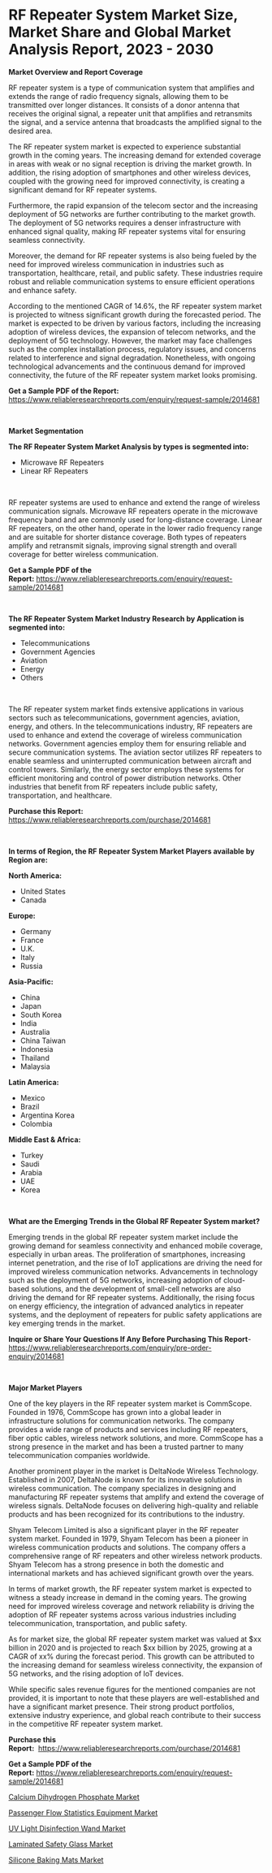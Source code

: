 <p><h1>RF Repeater System Market Size, Market Share and Global Market Analysis Report, 2023 - 2030</h1></p><p><strong>Market Overview and Report Coverage</strong></p>
<p><p>RF repeater system is a type of communication system that amplifies and extends the range of radio frequency signals, allowing them to be transmitted over longer distances. It consists of a donor antenna that receives the original signal, a repeater unit that amplifies and retransmits the signal, and a service antenna that broadcasts the amplified signal to the desired area.</p><p>The RF repeater system market is expected to experience substantial growth in the coming years. The increasing demand for extended coverage in areas with weak or no signal reception is driving the market growth. In addition, the rising adoption of smartphones and other wireless devices, coupled with the growing need for improved connectivity, is creating a significant demand for RF repeater systems.</p><p>Furthermore, the rapid expansion of the telecom sector and the increasing deployment of 5G networks are further contributing to the market growth. The deployment of 5G networks requires a denser infrastructure with enhanced signal quality, making RF repeater systems vital for ensuring seamless connectivity.</p><p>Moreover, the demand for RF repeater systems is also being fueled by the need for improved wireless communication in industries such as transportation, healthcare, retail, and public safety. These industries require robust and reliable communication systems to ensure efficient operations and enhance safety.</p><p>According to the mentioned CAGR of 14.6%, the RF repeater system market is projected to witness significant growth during the forecasted period. The market is expected to be driven by various factors, including the increasing adoption of wireless devices, the expansion of telecom networks, and the deployment of 5G technology. However, the market may face challenges such as the complex installation process, regulatory issues, and concerns related to interference and signal degradation. Nonetheless, with ongoing technological advancements and the continuous demand for improved connectivity, the future of the RF repeater system market looks promising.</p></p>
<p><strong>Get a Sample PDF of the Report:</strong> <a href="https://www.reliableresearchreports.com/enquiry/request-sample/2014681">https://www.reliableresearchreports.com/enquiry/request-sample/2014681</a></p>
<p>&nbsp;</p>
<p><strong>Market Segmentation</strong></p>
<p><strong>The RF Repeater System Market Analysis by types is segmented into:</strong></p>
<p><ul><li>Microwave RF Repeaters</li><li>Linear RF Repeaters</li></ul></p>
<p>&nbsp;</p>
<p><p>RF repeater systems are used to enhance and extend the range of wireless communication signals. Microwave RF repeaters operate in the microwave frequency band and are commonly used for long-distance coverage. Linear RF repeaters, on the other hand, operate in the lower radio frequency range and are suitable for shorter distance coverage. Both types of repeaters amplify and retransmit signals, improving signal strength and overall coverage for better wireless communication.</p></p>
<p><strong>Get a Sample PDF of the Report:</strong>&nbsp;<a href="https://www.reliableresearchreports.com/enquiry/request-sample/2014681">https://www.reliableresearchreports.com/enquiry/request-sample/2014681</a></p>
<p>&nbsp;</p>
<p><strong>The RF Repeater System Market Industry Research by Application is segmented into:</strong></p>
<p><ul><li>Telecommunications</li><li>Government Agencies</li><li>Aviation</li><li>Energy</li><li>Others</li></ul></p>
<p>&nbsp;</p>
<p><p>The RF repeater system market finds extensive applications in various sectors such as telecommunications, government agencies, aviation, energy, and others. In the telecommunications industry, RF repeaters are used to enhance and extend the coverage of wireless communication networks. Government agencies employ them for ensuring reliable and secure communication systems. The aviation sector utilizes RF repeaters to enable seamless and uninterrupted communication between aircraft and control towers. Similarly, the energy sector employs these systems for efficient monitoring and control of power distribution networks. Other industries that benefit from RF repeaters include public safety, transportation, and healthcare.</p></p>
<p><strong>Purchase this Report:</strong>&nbsp; <a href="https://www.reliableresearchreports.com/purchase/2014681">https://www.reliableresearchreports.com/purchase/2014681</a></p>
<p>&nbsp;</p>
<p><strong>In terms of Region, the RF Repeater System Market Players available by Region are:</strong></p>
<p>
    <p> <strong> North America: </strong>
        <ul>
            <li>United States</li>
            <li>Canada</li>
        </ul>
        </p> 
    <p> <strong> Europe: </strong>
        <ul>
            <li>Germany</li>
            <li>France</li>
            <li>U.K.</li>
            <li>Italy</li>
            <li>Russia</li>
        </ul>
        </p> 
    <p> <strong> Asia-Pacific: </strong>
        <ul>
            <li>China</li>
            <li>Japan</li>
            <li>South Korea</li>
            <li>India</li>
            <li>Australia</li>
            <li>China Taiwan</li>
            <li>Indonesia</li>
            <li>Thailand</li>
            <li>Malaysia</li>
        </ul>
        </p> 
    <p> <strong> Latin America: </strong>
        <ul>
            <li>Mexico</li>
            <li>Brazil</li>
            <li>Argentina Korea</li>
            <li>Colombia</li>
        </ul>
        </p> 
    <p> <strong> Middle East & Africa: </strong>
        <ul>
            <li>Turkey</li>
            <li>Saudi</li>
            <li>Arabia</li>
            <li>UAE</li>
            <li>Korea</li>
        </ul>
    </p>
    </p>
<p>&nbsp;</p>
<p><strong>What are the Emerging Trends in the Global RF Repeater System market?</strong></p>
<p><p>Emerging trends in the global RF repeater system market include the growing demand for seamless connectivity and enhanced mobile coverage, especially in urban areas. The proliferation of smartphones, increasing internet penetration, and the rise of IoT applications are driving the need for improved wireless communication networks. Advancements in technology such as the deployment of 5G networks, increasing adoption of cloud-based solutions, and the development of small-cell networks are also driving the demand for RF repeater systems. Additionally, the rising focus on energy efficiency, the integration of advanced analytics in repeater systems, and the deployment of repeaters for public safety applications are key emerging trends in the market.</p></p>
<p><strong>Inquire or Share Your Questions If Any Before Purchasing This Report</strong>- <a href="https://www.reliableresearchreports.com/enquiry/pre-order-enquiry/2014681">https://www.reliableresearchreports.com/enquiry/pre-order-enquiry/2014681</a></p>
<p>&nbsp;</p>
<p><strong>Major Market Players</strong></p>
<p><p>One of the key players in the RF repeater system market is CommScope. Founded in 1976, CommScope has grown into a global leader in infrastructure solutions for communication networks. The company provides a wide range of products and services including RF repeaters, fiber optic cables, wireless network solutions, and more. CommScope has a strong presence in the market and has been a trusted partner to many telecommunication companies worldwide.</p><p>Another prominent player in the market is DeltaNode Wireless Technology. Established in 2007, DeltaNode is known for its innovative solutions in wireless communication. The company specializes in designing and manufacturing RF repeater systems that amplify and extend the coverage of wireless signals. DeltaNode focuses on delivering high-quality and reliable products and has been recognized for its contributions to the industry.</p><p>Shyam Telecom Limited is also a significant player in the RF repeater system market. Founded in 1979, Shyam Telecom has been a pioneer in wireless communication products and solutions. The company offers a comprehensive range of RF repeaters and other wireless network products. Shyam Telecom has a strong presence in both the domestic and international markets and has achieved significant growth over the years.</p><p>In terms of market growth, the RF repeater system market is expected to witness a steady increase in demand in the coming years. The growing need for improved wireless coverage and network reliability is driving the adoption of RF repeater systems across various industries including telecommunication, transportation, and public safety.</p><p>As for market size, the global RF repeater system market was valued at $xx billion in 2020 and is projected to reach $xx billion by 2025, growing at a CAGR of xx% during the forecast period. This growth can be attributed to the increasing demand for seamless wireless connectivity, the expansion of 5G networks, and the rising adoption of IoT devices.</p><p>While specific sales revenue figures for the mentioned companies are not provided, it is important to note that these players are well-established and have a significant market presence. Their strong product portfolios, extensive industry experience, and global reach contribute to their success in the competitive RF repeater system market.</p></p>
<p><strong>Purchase this Report:</strong>&nbsp;&nbsp;<a href="https://www.reliableresearchreports.com/purchase/2014681">https://www.reliableresearchreports.com/purchase/2014681</a></p>
<p></p>
<p><strong>Get a Sample PDF of the Report:</strong>&nbsp;<a href="https://www.reliableresearchreports.com/enquiry/request-sample/2014681">https://www.reliableresearchreports.com/enquiry/request-sample/2014681</a></p>
<p><p><a href="https://medium.com/@v25590012/calcium-dihydrogen-phosphate-market-analysis-its-cagr-market-segmentation-and-global-industry-2659217d9dad">Calcium Dihydrogen Phosphate Market</a></p><p><a href="https://github.com/dringals/Market-Research-Report-List-1/blob/main/passenger-flow-statistics-equipment-market.md">Passenger Flow Statistics Equipment Market</a></p><p><a href="https://www.linkedin.com/pulse/uv-light-disinfection-wand-market-size-growth-forecast-from-bfapf/">UV Light Disinfection Wand Market</a></p><p><a href="https://medium.com/@v27092023/laminated-safety-glass-market-insight-market-trends-growth-forecasted-from-2023-to-2030-632b64c91c89">Laminated Safety Glass Market</a></p><p><a href="https://www.linkedin.com/pulse/silicone-baking-mats-market-research-report-unlocks-analysis-jfcsf/">Silicone Baking Mats Market</a></p></p>
